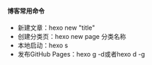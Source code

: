 #### 博客常用命令 
+ 新建文章：hexo new "title"
+ 创建分类页：hexo new page 分类名称  
+ 本地启动：hexo s
+ 发布GitHub Pages：hexo g -d或者hexo d -g
